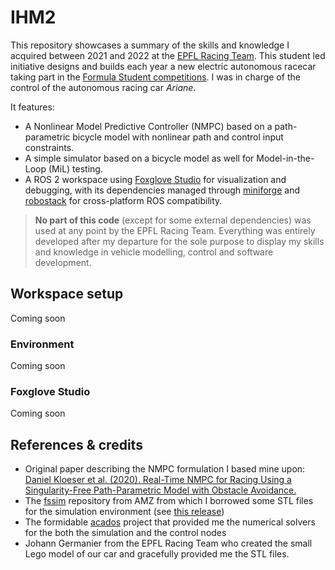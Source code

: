 # IHM2

This repository showcases a summary of the skills and knowledge I acquired 
between 2021 and 2022 at the [EPFL Racing Team](https://epflracingteam.ch/en/).
This student led initiative designs and builds each year a new electric autonomous 
racecar taking part in the [Formula Student competitions](https://www.imeche.org/events/formula-student).
I was in charge of the control of the autonomous racing car *Ariane*.

It features:
- A Nonlinear Model Predictive Controller (NMPC) based on a path-parametric bicycle 
  model with nonlinear path and control input constraints.
- A simple simulator based on a bicycle model as well for Model-in-the-Loop (MiL) 
  testing.
- A ROS 2 workspace using [Foxglove Studio](https://foxglove.dev/studio/) for 
  visualization and debugging, with its dependencies managed through 
  [miniforge](https://github.com/conda-forge/miniforge) and 
  [robostack](https://robostack.github.io/index.html)
  for cross-platform ROS compatibility.
  
> **No part of this code** (except for some external dependencies) was used at 
> any point by the EPFL Racing Team. Everything was entirely developed
> after my departure for the sole purpose to display my skills and knowledge in vehicle modelling,
> control and software development.

## Workspace setup

Coming soon

### Environment

Coming soon

### Foxglove Studio
 
Coming soon

## References & credits

- Original paper describing the NMPC formulation I based mine upon: 
  [Daniel Kloeser et al. (2020). Real-Time NMPC for Racing Using a Singularity-Free Path-Parametric Model with Obstacle Avoidance.](https://doi.org/10.1016/j.ifacol.2020.12.1376)
- The [fssim](https://github.com/AMZ-Driverless/fssim) repository from AMZ from 
  which I borrowed some STL files for the simulation environment (see 
  [this release](https://github.com/tudoroancea/ihm2/releases/tag/lego-lrt4))
- The formidable [acados](https://github.com/acados/acados) project that provided 
  me the numerical solvers for the both the simulation and the control nodes
- Johann Germanier from the EPFL Racing Team who created the small Lego model of 
  our car and gracefully provided me the STL files. 